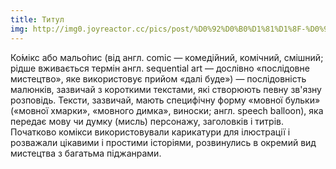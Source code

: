 ```yaml
---
title: Tитул
img: http://img0.joyreactor.cc/pics/post/%D0%92%D0%B0%D1%81%D1%8F-%D0%9B%D0%BE%D0%B6%D0%BA%D0%B8%D0%BD-artist-%D0%BA%D0%BE%D1%82-6293846.jpeg
---
```


Ко́мікс або мальо́пис (від англ. comic — комедійний, комічний, смішний; рідше вживається термін англ. sequential art — дослівно «послідовне мистецтво», яке використовує прийом «далі буде») — послідовність малюнків, зазвичай з короткими текстами, які створюють певну зв'язну розповідь. Тексти, зазвичай, мають специфічну форму «мовної бульки» («мовної хмарки», «мовного димка», виноски; англ. speech balloon), яка передає мову чи думку (мисль) персонажу, заголовків і титрів. Початково комікси використовували карикатури для ілюстрації і розважали цікавими і простими історіями, розвинулись в окремий вид мистецтва з багатьма піджанрами.